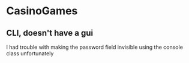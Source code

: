 # CasinoGames
## CLI, doesn't have a gui
I had trouble with making the password field invisible using the console class unfortunately
